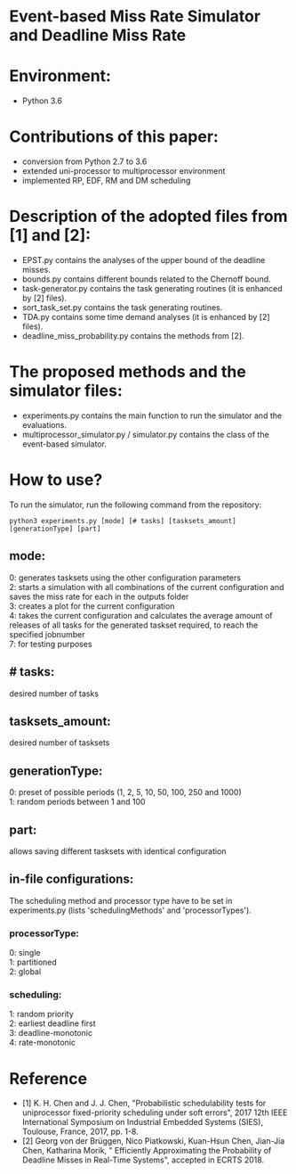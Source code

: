 
# Event-based Miss Rate Simulator and Deadline Miss Rate

# Environment:
- Python 3.6

# Contributions of this paper:
- conversion from Python 2.7 to 3.6
- extended uni-processor to multiprocessor environment
- implemented RP, EDF, RM and DM scheduling

# Description of the adopted files from [1] and [2]:
- EPST.py contains the analyses of the upper bound of the deadline misses.
- bounds.py contains different bounds related to the Chernoff bound.
- task-generator.py contains the task generating routines (it is enhanced by [2] files).
- sort_task_set.py contains the task generating routines.
- TDA.py contains some time demand analyses (it is enhanced by [2] files).
- deadline_miss_probability.py contains the methods from [2].

# The proposed methods and the simulator files:
- experiments.py contains the main function to run the simulator and the evaluations.
- multiprocessor_simulator.py / simulator.py contains the class of the event-based simulator.

# How to use?
To run the simulator, run the following command from the repository:

```python3 experiments.py [mode] [# tasks] [tasksets_amount] [generationType] [part]```

## mode:
0: generates tasksets using the other configuration parameters  
2: starts a simulation with all combinations of the current configuration and saves the miss rate for each in the outputs folder  
3: creates a plot for the current configuration  
4: takes the current configuration and calculates the average amount of releases of all tasks for the generated taskset required, to reach the specified jobnumber  
7: for testing purposes

## \# tasks:
desired number of tasks

## tasksets_amount:
desired number of tasksets

## generationType:
0: preset of possible periods (1, 2, 5, 10, 50, 100, 250 and 1000)  
1: random periods between 1 and 100

## part:
allows saving different tasksets with identical configuration

## in-file configurations:
The scheduling method and processor type have to be set in experiments.py (lists 'schedulingMethods' and 'processorTypes').
### processorType:
0: single  
1: partitioned  
2: global  

### scheduling:
1: random priority  
2: earliest deadline first  
3: deadline-monotonic  
4: rate-monotonic  


# Reference
- [1] K. H. Chen and J. J. Chen, "Probabilistic schedulability tests for uniprocessor fixed-priority scheduling under soft errors", 2017 12th IEEE International Symposium on Industrial Embedded Systems (SIES), Toulouse, France, 2017, pp. 1-8.
- [2] Georg von der Brüggen, Nico Piatkowski, Kuan-Hsun Chen, Jian-Jia Chen, Katharina Morik, "
Efficiently Approximating the Probability of Deadline Misses in Real-Time Systems", accepted in ECRTS 2018.

